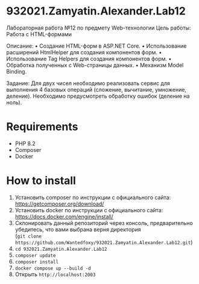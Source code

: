 # 932021.Zamyatin.Alexander.Lab12

Лабораторная работа №12 по предмету Web-технологии Цель работы: Работа с HTML-формами

Описание:
•	Создание HTML-форм в ASP.NET Core.
•	Использование расширений HtmlHelper для создания компонентов форм.
•	Использование Tag Helpers для создания компонентов форм.
•	Обработка полученных с Web-страницы данных.
•	Механизм Model Binding.

Задание: Для двух чисел необходимо реализовать сервис для выполнения 4 базовых операций (сложение, вычитание, умножение, деление). Необходимо предусмотреть обработку ошибок (деление на ноль).


# Requirements
- PHP 8.2
- Composer
- Docker

# How to install
1) Установить composer по инструкции с официального сайта: https://getcomposer.org/download/
2) Установить docker по инструкции с официального сайта: https://docs.docker.com/engine/install/
3) Склонировать данный репозиторий через консоль, предварительно убедитесь, что вами выбрана верня директория <br>
   (`git clone https://github.com/Wantedfoxy/932021.Zamyatin.Alexander.Lab12.git`)
5) `cd 932021.Zamyatin.Alexander.Lab12`
6) `composer update`
7) `composer install`
8) `docker compose up --build -d`
9) Открыть `http://localhost:2003`
